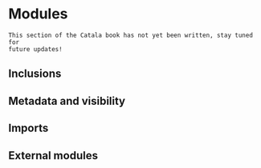 # Modules

~~~admonish danger title="Work in progress"
This section of the Catala book has not yet been written, stay tuned for
future updates!
~~~


## Inclusions

## Metadata and visibility

## Imports

## External modules
